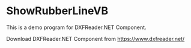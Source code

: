 # ShowRubberLineVB

This is a demo program for DXFReader.NET Component.

Download DXFReader.NET Component from https://www.dxfreader.net/
